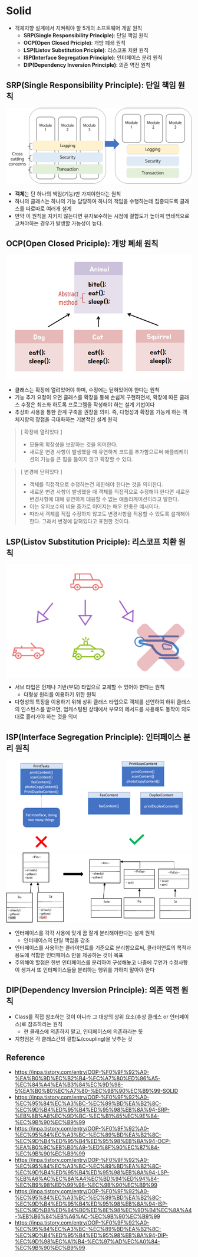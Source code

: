 # Solid
- 객체지향 설계에서 지켜줘야 할 5개의 소프트웨어 개발 원칙
  - **SRP(Single Responsibility Principle)**: 단일 책임 원칙
  - **OCP(Open Closed Priciple)**: 개방 폐쇄 원칙
  - **LSP(Listov Substitution Priciple)**: 리스코프 치환 원칙
  - **ISP(Interface Segregation Principle)**: 인터페이스 분리 원칙
  - **DIP(Dependency Inversion Principle)**: 의존 역전 원칙

## SRP(Single Responsibility Principle): 단일 책임 원칙
![SRP](./SRP.png)
- **객체**는 단 하나의 책임(기능)만 가져야한다는 원칙
- 하나의 클래스는 하나의 기능 담당하여 하나의 책임을 수행하는데 집중되도록 클래스를 따로따로 여러개 설계
- 만약 이 원칙을 지키지 않는다면 유지보수하는 시점에 결합도가 높아져 연쇄적으로 고쳐야하는 경우가 발생할 가능성이 높다.


## OCP(Open Closed Priciple): 개방 폐쇄 원칙
![OCP](./OCP.png)
- 클래스는 확장에 열려있어야 하며, 수정에는 닫혀있어야 한다는 원칙
- 기능 추가 요청이 오면 클래스를 확장을 통해 손쉽게 구현하면서, 확장에 따른 클래스 수정은 최소화 하도록 프로그램을 작성해야 하는 설계 기법이다
- 추상화 사용을 통한 관계 구축을 권장을 의미. 즉, 다형성과 확장을 가능케 하는 객체지향의 장점을 극대화하는 기본적인 설계 원칙

> [ 확장에 열려있다 ]
> - 모듈의 확장성을 보장하는 것을 의미한다.
> - 새로운 변경 사항이 발생했을 때 유연하게 코드를 추가함으로써 애플리케이션의 기능을 큰 힘을 들이지 않고 확장할 수 있다.

> [ 변경에 닫혀있다 ]
> - 객체를 직접적으로 수정하는건 제한해야 한다는 것을 의미한다.
> - 새로운 변경 사항이 발생했을 때 객체를 직접적으로 수정해야 한다면 새로운 변경사항에 대해 유연하게 대응할 수 없는 애플리케이션이라고 말한다.
> - 이는 유지보수의 비용 증가로 이어지는 매우 안좋은 예시이다.
> - 따라서 객체를 직접 수정하지 않고도 변경사항을 적용할 수 있도록 설계해야 한다. 그래서 변경에 닫혀있다고 표현한 것이다.


## LSP(Listov Substitution Priciple): 리스코프 치환 원칙
![LSP](./LSP.png)
- 서브 타입은 언제나 기반(부모) 타입으로 교체할 수 있어야 한다는 원칙
  - 다형성 원리를 이용하기 위한 원칙
- 다형성의 특징을 이용하기 위해 상위 클래스 타입으로 객체를 선언하여 하위 클래스의 인스턴스를 받으면, 업캐스팅된 상태에서 부모의 메서드를 사용해도 동작이 의도대로 흘러가야 하는 것을 의미

## ISP(Interface Segregation Principle): 인터페이스 분리 원칙
![ISP](./ISP.png)
![ISP2](./ISP2.png)
- 인터페이스를 각각 사용에 맞게 끔 잘게 분리해야한다는 설계 원칙
  - 인터페이스의 단일 책임을 강조
- 인터페이스를 사용하는 클라이언트를 기준으로 분리함으로써, 클라이언트의 목적과 용도에 적합한 인터페이스 만을 제공하는 것이 목표
- 주의해야 할점은 한번 인터페이스를 분리하여 구성해놓고 나중에 무언가 수정사항이 생겨서 또 인터페이스들을 분리하는 행위를 가하지 말아야 한다

## DIP(Dependency Inversion Principle): 의존 역전 원칙
- Class를 직접 참조하는 것이 아니라 그 대상의 상위 요소(추상 클래스 or 인터페이스)로 참조하라는 원칙
  - 현 클래스에 의존하지 말고, 인터페이스에 의존하라는 뜻
- 지향점은 각 클래스간의 결합도(coupling)을 낮추는 것

## Reference
- https://inpa.tistory.com/entry/OOP-%F0%9F%92%A0-%EA%B0%9D%EC%B2%B4-%EC%A7%80%ED%96%A5-%EC%84%A4%EA%B3%84%EC%9D%98-5%EA%B0%80%EC%A7%80-%EC%9B%90%EC%B9%99-SOLID
- https://inpa.tistory.com/entry/OOP-%F0%9F%92%A0-%EC%95%84%EC%A3%BC-%EC%89%BD%EA%B2%8C-%EC%9D%B4%ED%95%B4%ED%95%98%EB%8A%94-SRP-%EB%8B%A8%EC%9D%BC-%EC%B1%85%EC%9E%84-%EC%9B%90%EC%B9%99
- https://inpa.tistory.com/entry/OOP-%F0%9F%92%A0-%EC%95%84%EC%A3%BC-%EC%89%BD%EA%B2%8C-%EC%9D%B4%ED%95%B4%ED%95%98%EB%8A%94-OCP-%EA%B0%9C%EB%B0%A9-%ED%8F%90%EC%87%84-%EC%9B%90%EC%B9%99
- https://inpa.tistory.com/entry/OOP-%F0%9F%92%A0-%EC%95%84%EC%A3%BC-%EC%89%BD%EA%B2%8C-%EC%9D%B4%ED%95%B4%ED%95%98%EB%8A%94-LSP-%EB%A6%AC%EC%8A%A4%EC%BD%94%ED%94%84-%EC%B9%98%ED%99%98-%EC%9B%90%EC%B9%99
- https://inpa.tistory.com/entry/OOP-%F0%9F%92%A0-%EC%95%84%EC%A3%BC-%EC%89%BD%EA%B2%8C-%EC%9D%B4%ED%95%B4%ED%95%98%EB%8A%94-ISP-%EC%9D%B8%ED%84%B0%ED%8E%98%EC%9D%B4%EC%8A%A4-%EB%B6%84%EB%A6%AC-%EC%9B%90%EC%B9%99
- https://inpa.tistory.com/entry/OOP-%F0%9F%92%A0-%EC%95%84%EC%A3%BC-%EC%89%BD%EA%B2%8C-%EC%9D%B4%ED%95%B4%ED%95%98%EB%8A%94-DIP-%EC%9D%98%EC%A1%B4-%EC%97%AD%EC%A0%84-%EC%9B%90%EC%B9%99

